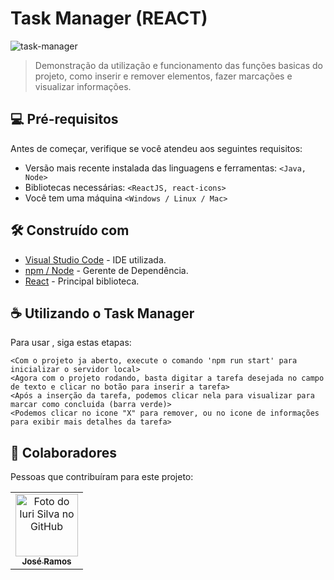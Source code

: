 # Task Manager (REACT)

![task-manager](https://user-images.githubusercontent.com/77749469/221866241-f84c75c0-f4f2-48fc-ad30-b798344199b8.gif)

> Demonstração da utilização e funcionamento das funções basicas do projeto, como inserir e remover elementos, fazer marcações e visualizar informações.

## 💻 Pré-requisitos

Antes de começar, verifique se você atendeu aos seguintes requisitos:

* Versão mais recente instalada das linguagens e ferramentas: `<Java, Node>`
* Bibliotecas necessárias: `<ReactJS, react-icons>`
* Você tem uma máquina `<Windows / Linux / Mac>`

## 🛠️ Construído com


* [Visual Studio Code](https://code.visualstudio.com/) - IDE utilizada.
* [npm / Node](https://nodejs.org) - Gerente de Dependência.
* [React](https://pt-br.reactjs.org/) - Principal biblioteca.

## ☕ Utilizando o Task Manager

Para usar <Task manager>, siga estas etapas:

```
<Com o projeto ja aberto, execute o comando 'npm run start' para inicializar o servidor local>
<Agora com o projeto rodando, basta digitar a tarefa desejada no campo de texto e clicar no botão para inserir a tarefa>
<Após a inserção da tarefa, podemos clicar nela para visualizar para marcar como concluida (barra verde)>
<Podemos clicar no icone "X" para remover, ou no icone de informações para exibir mais detalhes da tarefa>
```

## 🤝 Colaboradores

Pessoas que contribuíram para este projeto:

<table>
  <tr>
    <td align="center">
      <a href="#">
        <img src="https://avatars.githubusercontent.com/u/77749469?v=4" width="100px;" alt="Foto do Iuri Silva no GitHub"/><br>
        <sub>
          <b>José Ramos</b>
        </sub>
      </a>
    </td>
  </tr>
</table>
